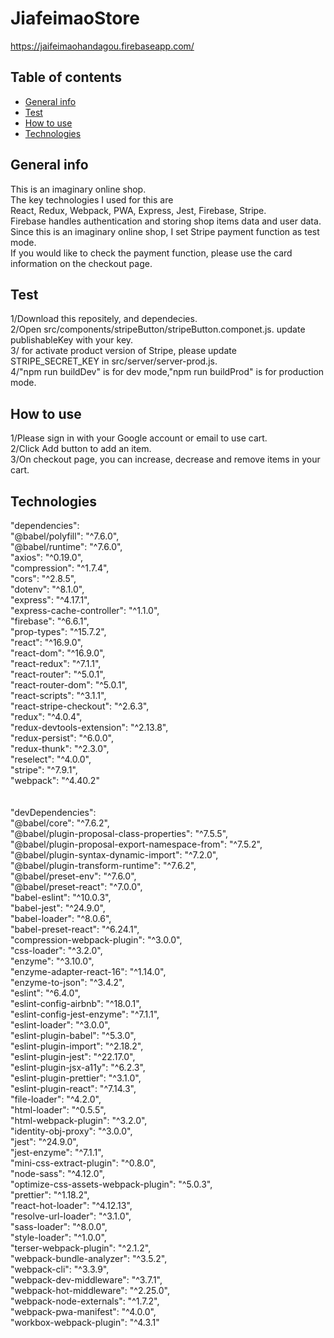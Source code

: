 # JiafeimaoStore
https://jaifeimaohandagou.firebaseapp.com/
## Table of contents
* [General info](#general-info)
* [Test](#test)
* [How  to  use](#how-to-use)
* [Technologies](#technologies)

## General info
This is an imaginary online shop. <br>
The key technologies I used for this are <br>
React, Redux, Webpack, PWA, Express, Jest, Firebase, Stripe.<br>
Firebase handles authentication and storing shop items data and user data. <br>
Since this is an imaginary online shop, I set Stripe payment function as test mode.<br>
If you would like to check the payment function, please use the card information on the checkout page.


## Test
1/Download this repositely, and dependecies.<br>
2/Open src/components/stripeButton/stripeButton.componet.js. update publishableKey with your key.<br>
3/<optional> for activate product version of Stripe, please update STRIPE_SECRET_KEY in src/server/server-prod.js. <br>
4/"npm run buildDev" is for dev mode,"npm run buildProd" is for production mode. <br>


## How to use
1/Please sign in with your Google account or email to use cart.<br>
2/Click Add button to add an item.<br>
3/On checkout page, you can increase, decrease and remove items in your cart.<br>





## Technologies
"dependencies": <br>
    "@babel/polyfill": "^7.6.0",<br>
    "@babel/runtime": "^7.6.0",<br>
    "axios": "^0.19.0",<br>
    "compression": "^1.7.4",<br>
    "cors": "^2.8.5",<br>
    "dotenv": "^8.1.0",<br>
    "express": "^4.17.1",<br>
    "express-cache-controller": "^1.1.0",<br>
    "firebase": "^6.6.1",<br>
    "prop-types": "^15.7.2",<br>
    "react": "^16.9.0",<br>
    "react-dom": "^16.9.0",<br>
    "react-redux": "^7.1.1",<br>
    "react-router": "^5.0.1",<br>
    "react-router-dom": "^5.0.1",<br>
    "react-scripts": "^3.1.1",<br>
    "react-stripe-checkout": "^2.6.3",<br>
    "redux": "^4.0.4",<br>
    "redux-devtools-extension": "^2.13.8",<br>
    "redux-persist": "^6.0.0",<br>
    "redux-thunk": "^2.3.0",<br>
    "reselect": "^4.0.0",<br>
    "stripe": "^7.9.1",<br>
    "webpack": "^4.40.2"<br><br><br>
  "devDependencies": <br>
    "@babel/core": "^7.6.2",<br>
    "@babel/plugin-proposal-class-properties": "^7.5.5",<br>
    "@babel/plugin-proposal-export-namespace-from": "^7.5.2",<br>
    "@babel/plugin-syntax-dynamic-import": "^7.2.0",<br>
    "@babel/plugin-transform-runtime": "^7.6.2",<br>
    "@babel/preset-env": "^7.6.0",<br>
    "@babel/preset-react": "^7.0.0",<br>
    "babel-eslint": "^10.0.3",<br>
    "babel-jest": "^24.9.0",<br>
    "babel-loader": "^8.0.6",<br>
    "babel-preset-react": "^6.24.1",<br>
    "compression-webpack-plugin": "^3.0.0",<br>
    "css-loader": "^3.2.0",<br>
    "enzyme": "^3.10.0",<br>
    "enzyme-adapter-react-16": "^1.14.0",<br>
    "enzyme-to-json": "^3.4.2",<br>
    "eslint": "^6.4.0",<br>
    "eslint-config-airbnb": "^18.0.1",<br>
    "eslint-config-jest-enzyme": "^7.1.1",<br>
    "eslint-loader": "^3.0.0",<br>
    "eslint-plugin-babel": "^5.3.0",<br>
    "eslint-plugin-import": "^2.18.2",<br>
    "eslint-plugin-jest": "^22.17.0",<br>
    "eslint-plugin-jsx-a11y": "^6.2.3",<br>
    "eslint-plugin-prettier": "^3.1.0",<br>
    "eslint-plugin-react": "^7.14.3",<br>
    "file-loader": "^4.2.0",<br>
    "html-loader": "^0.5.5",<br>
    "html-webpack-plugin": "^3.2.0",<br>
    "identity-obj-proxy": "^3.0.0",<br>
    "jest": "^24.9.0",<br>
    "jest-enzyme": "^7.1.1",<br>
    "mini-css-extract-plugin": "^0.8.0",<br>
    "node-sass": "^4.12.0",<br>
    "optimize-css-assets-webpack-plugin": "^5.0.3",<br>
    "prettier": "^1.18.2",<br>
    "react-hot-loader": "^4.12.13",<br>
    "resolve-url-loader": "^3.1.0",<br>
    "sass-loader": "^8.0.0",<br>
    "style-loader": "^1.0.0",<br>
    "terser-webpack-plugin": "^2.1.2",<br>
    "webpack-bundle-analyzer": "^3.5.2",<br>
    "webpack-cli": "^3.3.9",<br>
    "webpack-dev-middleware": "^3.7.1",<br>
    "webpack-hot-middleware": "^2.25.0",<br>
    "webpack-node-externals": "^1.7.2",<br>
    "webpack-pwa-manifest": "^4.0.0",<br>
    "workbox-webpack-plugin": "^4.3.1"<br>
